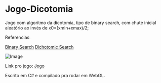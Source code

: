 # Jogo-Dicotomia
Jogo com algoritmo da dicotomia, tipo de binary search, com chute inicial aleatório ao invés de x0=(xmin+xmax)/2;

Referencias:

[Binary Search](https://en.wikipedia.org/wiki/Binary_search_algorithm)
[Dichotomic Search](https://en.wikipedia.org/wiki/Dichotomic_search)

![Image](https://upload.wikimedia.org/wikipedia/commons/thumb/c/ca/Morse_code_tree3.png/800px-Morse_code_tree3.png)

Link pro jogo: [Jogo](https://jacobsalzberg.github.io/Jogo-Dicotomia-UI/)

Escrito em C# e compilado pra rodar em WebGL.
